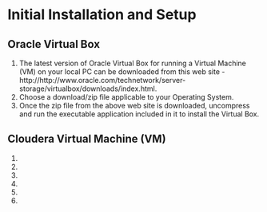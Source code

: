 # Initial Installation and Setup

## Oracle Virtual Box
<OL>
<LI>The latest version of Oracle Virtual Box for running a Virtual Machine (VM) on your local PC can be downloaded from this web site - http://http://www.oracle.com/technetwork/server-storage/virtualbox/downloads/index.html.</LI>
<LI>Choose a download/zip file applicable to your Operating System.</LI>
<LI>Once the zip file from the above web site is downloaded, uncompress and run the executable application included in it to install the Virtual Box.</LI>
</OL>

## Cloudera Virtual Machine (VM)
<OL>
<LI>

</LI>
<LI></LI>
<LI></LI>
<LI></LI>
<LI></LI>
<LI></LI>
</OL>
